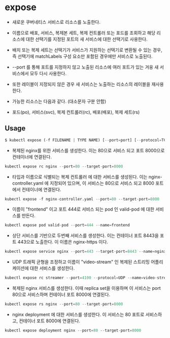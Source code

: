 # expose 

- 새로운 쿠버네티스 서비스로 리소스를 노출한다. 

- 이름으로 배포, 서비스, 복제본 세트, 복제 컨트롤러 또는 포드를 조회하고 해당 리소스에 대한 선택기를 지정된 포트의 새 서비스에 대한 선택기로 사용한다. 
- 배치 또는 복제 세트는 선택기가 서비스가 지원하는 선택기로 변환될 수 있는 경우, 즉 선택기에 matchLabels 구성 요소만 포함된 경우에만 서비스로 노출된다. 
- --port 를 통해 포트를 지정하지 않고 노출된 리소스에 여러 포트가 있는 겨웅 새 서비스에서 모두 다시 사용한다. 
- 또한 레이블이 지정되지 않은 경우 새 서비스는 노출하는 리소스의 레이블을 재사용한다. 

- 가능한 리소스는 다음과 같다. (대소문자 구분 안함)
- 포드(po), 서비스(svc), 복제 컨트롤러(rc), 배포(배포), 복제 세트(rs) 

## Usage

```py
$ kubectl expose (-f FILENAME | TYPE NAME) [--port=port] [--protocol=TCP|UDP|SCTP] [--target-port=number-or-name] [--name=name] [--external-ip=external-ip-of-service] [--type=type]
```

- 복제된 nginx를 위한 서비스를 생성한다. 이는 80으로 서비스 되고 포트 8000으로 컨테이너에 연결된다. 

```py
kubectl expose rc nginx --port=80 --target-port=8000
```

- 타입과 이름으로 식별되는 복제 컨트롤러 에 대한 서비스를 생성된다. 이는 nginx-controller.yaml 에 지정되어 있으며, 이 서비스는 80으로 서비스 되고 8000 포트에서 컨테이너에 연결된다. 

```py
kubectl expose -f nginx-controller.yaml --port=80 --target-port=8000
```

- 이름이 "frontend" 이고 포트 444로 서비스 되는 pod 인 valid-pod 에 대한 서비스를 만든다. 

```py
kubectl expose pod valid-pod --port=444 --name=frontend
```

- 상단 서비스를 기반으로 두번째 서비스를 생성한다. 이는 컨테이너 포트 8443을 포트 443으로 노출한다. 이 이름은 nginx-https 이다. 

```py
kubectl expose service nginx --port=443 --target-port=8443 --name=nginx-https
```

- UDP 트래픽 균형을 조정하고 이름이 "video-stream" 인 복제된 스트리밍 어플리케이션에 대한 서비스를 생성한다. 

```py
kubectl expose rc streamer --port=4100 --protocol=UDP --name=video-stream
```

- 복제된 nginx 서비스를 생성한다. 이때 replica set을 이용하며 이 서비스는 port 80으로 서비스하며 컨테이너 포트 8000에 연결된다. 

```py
kubectl expose rs nginx --port=80 --target-port=8000
```

- nginx deployment 에 대한 서비스를 생성한다. 이 서비스는 80 포트로 서비스하고, 컨테이너 포트 8000에 연결된다. 

```py
kubectl expose deployment nginx --port=80 --target-port=8000
```